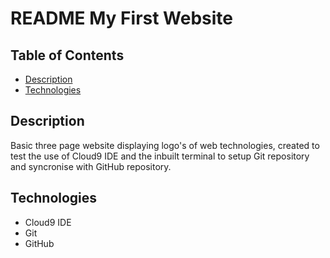 # README My First Website

## Table of Contents

- [Description](#Description)
- [Technologies](#technologies)


## Description

Basic three page website displaying logo's of web technologies, created to test the use of Cloud9 IDE and the inbuilt terminal to setup Git repository and syncronise with GitHub repository.


## Technologies

- Cloud9 IDE
- Git
- GitHub
